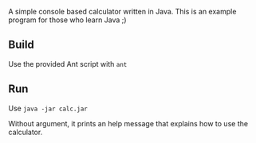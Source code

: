 A simple console based calculator written in Java. This is an example program for those who learn Java ;)

Build
-
Use the provided Ant script with 
<code>ant</code>

Run
-
Use <code>java -jar calc.jar</code>

Without argument, it prints an help message that explains how to use the calculator.
